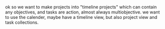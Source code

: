 ok so we want to make projects into "timeline projects" which can contain any objectives, and tasks are action, almost always multiobjective. we want to use the calender, maybe have a timeline view, but also project view and task collections.

